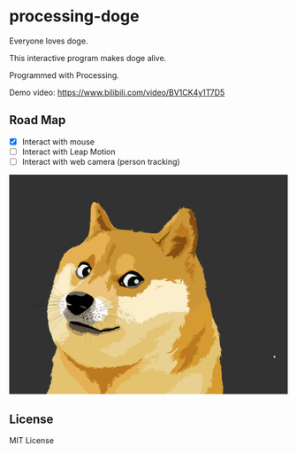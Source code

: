 # processing-doge

Everyone loves doge. 

This interactive program makes doge alive. 

Programmed with Processing.

Demo video: https://www.bilibili.com/video/BV1CK4y1T7D5

## Road Map

- [x] Interact with mouse
- [ ] Interact with Leap Motion
- [ ] Interact with web camera (person tracking)

![doge](doge.png)

## License
MIT License
